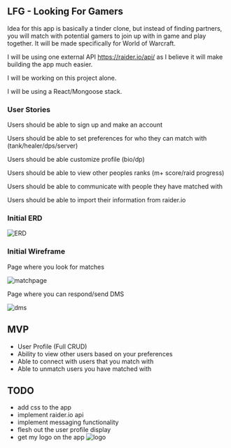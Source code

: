 ## LFG - Looking For Gamers

Idea for this app is basically a tinder clone, but instead of finding partners, you will match with potential gamers to join up with in game and play together. It will be made specifically for World of Warcraft. 

I will be using one external API https://raider.io/api/ as I believe it will make building the app much easier.

I will be working on this project alone. 

I will be using a React/Mongoose stack.

### User Stories

Users should be able to sign up and make an account

Users should be able to set preferences for who they can match with (tank/healer/dps/server)

Users should be able customize profile (bio/dp)

Users should be able to view other peoples ranks (m+ score/raid progress)

Users should be able to communicate with people they have matched with

Users should be able to import their information from raider.io

### Initial ERD

![ERD](https://i.imgur.com/Is85sTb.png)

### Initial Wireframe

Page where you look for matches

![matchpage](https://i.imgur.com/qFDnB53.png)


Page where you can respond/send DMS

![dms](https://i.imgur.com/kEdfu6Y.png)



## MVP

- User Profile (Full CRUD)
- Ability to view other users based on your preferences
- Able to connect with users that you match with
- Able to unmatch users you have matched with

##  TODO 

- add css to the app
- implement raider.io api
- implement messaging functionality
- flesh out the user profile display
- get my logo on the app 
![logo](https://i.imgur.com/0pyQ0xC.png)

